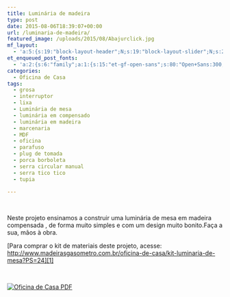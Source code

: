 ```yaml
---
title: Luminária de madeira
type: post
date: 2015-08-06T18:39:07+00:00
url: /luminaria-de-madeira/
featured_image: /uploads/2015/08/Abajurclick.jpg
mf_layout:
  - 'a:5:{s:19:"block-layout-header";N;s:19:"block-layout-slider";N;s:22:"block-layout-structure";s:10:"full-width";s:25:"block-layout-left_sidebar";s:12:"blog-sidebar";s:26:"block-layout-right_sidebar";s:12:"blog-sidebar";}'
et_enqueued_post_fonts:
  - 'a:2:{s:6:"family";a:1:{s:15:"et-gf-open-sans";s:80:"Open+Sans:300,300italic,regular,italic,600,600italic,700,700italic,800,800italic";}s:6:"subset";a:2:{i:0;s:5:"latin";i:1;s:9:"latin-ext";}}'
categories:
  - Oficina de Casa
tags:
  - grosa
  - interruptor
  - lixa
  - Luminária de mesa
  - luminária em compensado
  - luminária em madeira
  - marcenaria
  - MDF
  - oficina
  - parafuso
  - plug de tomada
  - porca borboleta
  - serra circular manual
  - serra tico tico
  - tupia

---
```

&nbsp;

Neste projeto ensinamos a construir uma luminária de mesa em madeira compensada , de forma muito simples e com um design muito bonito.Faça a sua, mãos à obra.

[Para comprar o kit de materiais deste projeto, acesse: http://www.madeirasgasometro.com.br/oficina-de-casa/kit-luminaria-de-mesa?PS=24][1]

&nbsp;

[![Oficina de Casa PDF][2]][3]

 [1]: http://www.madeirasgasometro.com.br/oficina-de-casa/kit-luminaria-de-mesa?PS=24
 [2]: /uploads/pdf/download-pdf.png
 [3]: /uploads/2015/09/Luminaria1.pdf